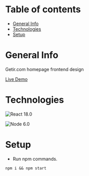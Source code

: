 # Table of contents
- [General Info](#general-info)
- [Technologies](#technologies)
- [Setup](#setup)

# General Info
Getir.com homepage frontend design

[Live Demo](gokhan-getir-react-tailwind.netlify.app/)

# Technologies
![React](https://img.shields.io/badge/React-20232A?style=for-the-badge&logo=react&logoColor=61DAFB) 18.0

![Node](https://img.shields.io/badge/Node.js-339933?style=for-the-badge&logo=nodedotjs&logoColor=white
) 6.0

# Setup
- Run npm commands.
```
npm i && npm start
```

